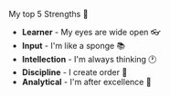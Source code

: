 My top 5 Strengths :muscle:
* **Learner** - My eyes are wide open :eyeglasses:
* **Input** - I'm like a sponge :books:
* **Intellection** - I'm always thinking :clock1:
* **Discipline** - I create order :file_folder:
* **Analytical** - I'm after excellence :dart:
